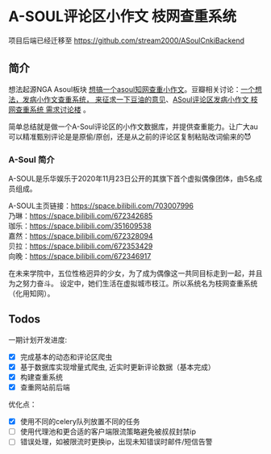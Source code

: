 # A-SOUL评论区小作文 枝网查重系统

项目后端已经迁移至 https://github.com/stream2000/ASoulCnkiBackend

  
## 简介


想法起源NGA Asoul板块 [想搞一个asoul知网查重小作文](https://bbs.nga.cn/read.php?tid=27186618)。豆瓣相关讨论：[一个想法，发病小作文查重系统， 来征求一下豆油的意见](https://www.douban.com/group/topic/230466414/)、[ASoul评论区发病小作文 枝网查重系统 需求讨论楼](https://www.douban.com/group/topic/230489644/?start=0) 。

简单总结就是做一个A-Soul评论区的小作文数据库，并提供查重能力。让广大au可以精准甄别评论是是原偷/原创，还是从之前的评论区复制粘贴改词偷来的😈

### A-Soul 简介 

A-SOUL是乐华娱乐于2020年11月23日公开的其旗下首个虚拟偶像团体，由5名成员组成。

A-SOUL主页链接：https://space.bilibili.com/703007996 <br>
乃琳：https://space.bilibili.com/672342685 <br>
珈乐：https://space.bilibili.com/351609538 <br>
嘉然：https://space.bilibili.com/672328094 <br>
贝拉：https://space.bilibili.com/672353429 <br>
向晚：https://space.bilibili.com/672346917 <br>

在未来学院中，五位性格迥异的少女，为了成为偶像这一共同目标走到一起，并且为之努力奋斗。
设定中，她们生活在虚拟城市枝江。所以系统名为枝网查重系统（化用知网）。



## Todos

一期计划开发进度:

- [x] 完成基本的动态和评论区爬虫
- [x] 基于数据库实现增量式爬虫, 近实时更新评论数据（基本完成）
- [x] 构建查重系统
- [x] 查重网站前后端

优化点：

- [x] 使用不同的celery队列放置不同的任务
- [ ] 使用代理池和更合适的客户端限流策略避免被叔叔封禁ip
- [ ] 错误处理，如被限流时更换ip，出现未知错误时邮件/短信告警
